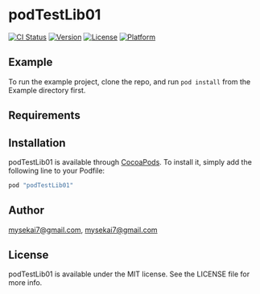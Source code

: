 # podTestLib01

[![CI Status](http://img.shields.io/travis/mysekai7@gmail.com/podTestLib01.svg?style=flat)](https://travis-ci.org/mysekai7@gmail.com/podTestLib01)
[![Version](https://img.shields.io/cocoapods/v/podTestLib01.svg?style=flat)](http://cocoapods.org/pods/podTestLib01)
[![License](https://img.shields.io/cocoapods/l/podTestLib01.svg?style=flat)](http://cocoapods.org/pods/podTestLib01)
[![Platform](https://img.shields.io/cocoapods/p/podTestLib01.svg?style=flat)](http://cocoapods.org/pods/podTestLib01)

## Example

To run the example project, clone the repo, and run `pod install` from the Example directory first.

## Requirements

## Installation

podTestLib01 is available through [CocoaPods](http://cocoapods.org). To install
it, simply add the following line to your Podfile:

```ruby
pod "podTestLib01"
```

## Author

mysekai7@gmail.com, mysekai7@gmail.com

## License

podTestLib01 is available under the MIT license. See the LICENSE file for more info.
